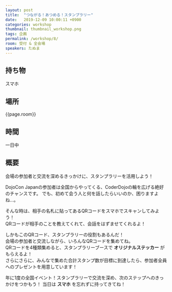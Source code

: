 ```yaml
---
layout: post
title:  "つながる！あつめる！スタンプラリー"
date:   2019-12-09 10:00:11 +0900
categories: workshop
thumbnail: thumbnail_workshop.png
tags: 企画
permalink: /workshop/8/
room: 受付 & 全会場
speakers: たぬま
---
```

## 持ち物
スマホ
## 場所
{{page.room}}
## 時間
一日中
## 概要
会場の参加者と交流を深めるきっかけに、スタンプラリーを活用しよう！

DojoCon Japanの参加者は全国からやってくる、CoderDojoの輪を広げる絶好のチャンスです。
でも、初めて会う人と何を話したらいいのか、困りますよね…。

そんな時は、相手の名札に貼ってあるQRコードをスマホでスキャンしてみよう！  
QRコードが相手のことを教えてくれて、会話をはずませてくれるよ！

しかもこのQRコード、スタンプラリーの役割もあるんだ！  
会場の参加者と交流しながら、いろんなQRコードを集めてね。  
QRコードを4種類集めると、スタンプラリーブースで **オリジナルステッカー** がもらえるよ！  
さらにさらに、みんなで集めた合計スタンプ数が目標に到達したら、参加者全員へのプレゼントを用意しています！

年に1度の全国イベント！スタンプラリーで交流を深め、次のステップへのきっかけをつかもう！
当日は **スマホ** を忘れずに持ってきてね！
